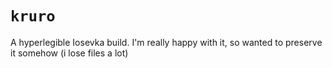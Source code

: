 # `kruro`
A hyperlegible Iosevka build.
I'm really happy with it, so wanted to preserve it somehow (i lose files a lot)
